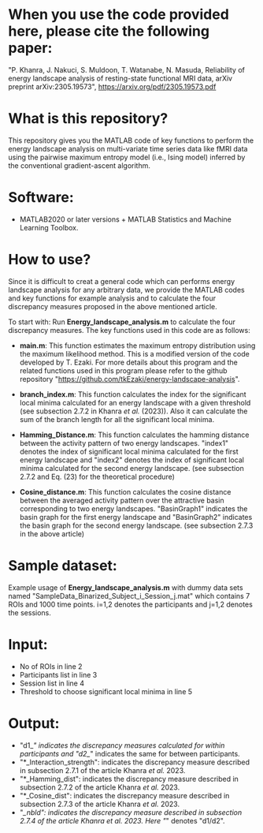 # When you use the code provided here, please cite the following paper:

"P. Khanra, J. Nakuci, S. Muldoon, T. Watanabe, N. Masuda, Reliability of energy landscape analysis of resting-state functional MRI data, arXiv preprint arXiv:2305.19573", https://arxiv.org/pdf/2305.19573.pdf

# What is this repository?
This repository gives you the MATLAB code of key functions to perform the energy landscape analysis on multi-variate time series data like fMRI data using the pairwise maximum entropy model (i.e., Ising model) inferred by the conventional gradient-ascent algorithm.

# Software:
- MATLAB2020 or later versions $+$ MATLAB Statistics and Machine Learning Toolbox.

# How to use?
Since it is difficult to creat a general code which can performs energy landscape analysis for any arbitrary data, we provide the MATLAB codes and key functions for example analysis and to calculate the four discrepancy measures proposed in the above mentioned article.

To start with: Run **Energy_landscape_analysis.m** to calculate the four discrepancy measures. The key functions used in this code are as follows:

- **main.m**: This function estimates the maximum entropy distribution using the maximum likelihood method. This is a modified version of the code developed by T. Ezaki. For more details about this program and the related functions used in this program please refer to the github repository "https://github.com/tkEzaki/energy-landscape-analysis".

- **branch_index.m**: This function calculates the index for the significant local minima calculated for an energy landscape with a given threshold (see subsection $2.7.2$ in Khanra *et al.* (2023)). Also it can calculate the sum of the branch length for all the significant local minima.

- **Hamming_Distance.m**: This function calculates the hamming distance between the activity pattern of two energy landscapes. "index1" denotes the index of significant local minima calculated for the first energy landscape and "index2" denotes the index of significant local minima calculated for the second energy landscape. (see subsection $2.7.2$ and Eq. $(23)$ for the theoretical procedure)

- **Cosine_distance.m**: This function calculates the cosine distance between the averaged activity pattern over the attractive basin corresponding to two energy landscapes. "BasinGraph1" indicates the basin graph for the first energy landscape and "BasinGraph2" indicates the basin graph for the second energy landscape. (see subsection $2.7.3$ in the above article)

# Sample dataset:
Example usage of **Energy_landscape_analysis.m** with dummy data sets named "SampleData_Binarized_Subject_i_Session_j.mat" which contains 7 ROIs and 1000 time points. 
i=1,2 denotes the participants and j=1,2 denotes the sessions.

# Input:
- No of ROIs in line 2
- Participants list in line 3
- Session list in line 4
- Threshold to choose significant local minima in line 5

# Output:
- "d1_*" indicates the discrepancy measures calculated for within participants and "d2_*" indicates the same for between participants.
- "*_Interaction_strength": indicates the discrepancy measure described in subsection $2.7.1$ of the article Khanra *et al.* 2023.
- "*_Hamming_dist":  indicates the discrepancy measure described in subsection $2.7.2$ of the article Khanra *et al.* 2023.
- "*_Cosine_dist": indicates the discrepancy measure described in subsection $2.7.3$ of the article Khanra *et al.* 2023.
- "*_nbld": indicates the discrepancy measure described in subsection $2.7.4$ of the article Khanra *et al.* 2023.
Here "*" denotes "d1/d2".
